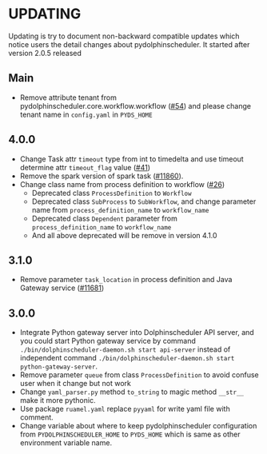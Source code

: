 <!--
Licensed to the Apache Software Foundation (ASF) under one
or more contributor license agreements.  See the NOTICE file
distributed with this work for additional information
regarding copyright ownership.  The ASF licenses this file
to you under the Apache License, Version 2.0 (the
"License"); you may not use this file except in compliance
with the License.  You may obtain a copy of the License at

http://www.apache.org/licenses/LICENSE-2.0

Unless required by applicable law or agreed to in writing,
software distributed under the License is distributed on an
"AS IS" BASIS, WITHOUT WARRANTIES OR CONDITIONS OF ANY
KIND, either express or implied.  See the License for the
specific language governing permissions and limitations
under the License.
-->

# UPDATING

Updating is try to document non-backward compatible updates which notice users the detail changes about pydolphinscheduler.
It started after version 2.0.5 released

## Main

* Remove attribute tenant from pydolphinscheduler.core.workflow.workflow ([#54](https://github.com/apache/dolphinscheduler-sdk-python/pull/54))
  and please change tenant name in ``config.yaml`` in ``PYDS_HOME``

## 4.0.0

* Change Task attr ``timeout`` type from int to timedelta and use timeout determine attr ``timeout_flag`` value ([#41](https://github.com/apache/dolphinscheduler-sdk-python/pull/41)) 
* Remove the spark version of spark task ([#11860](https://github.com/apache/dolphinscheduler/pull/11860)).
* Change class name from process definition to workflow ([#26](https://github.com/apache/dolphinscheduler-sdk-python/pull/26))
  * Deprecated class `ProcessDefinition` to `Workflow`
  * Deprecated class `SubProcess` to `SubWorkflow`, and change parameter name from `process_definition_name` to `workflow_name`
  * Deprecated class `Dependent` parameter from `process_definition_name` to `workflow_name`
  * And all above deprecated will be remove in version 4.1.0

## 3.1.0

* Remove parameter ``task_location`` in process definition and Java Gateway service ([#11681](https://github.com/apache/dolphinscheduler/pull/11681))

## 3.0.0

* Integrate Python gateway server into Dolphinscheduler API server, and you could start Python gateway service by command
  `./bin/dolphinscheduler-daemon.sh start api-server` instead of independent command
  `./bin/dolphinscheduler-daemon.sh start python-gateway-server`.
* Remove parameter `queue` from class `ProcessDefinition` to avoid confuse user when it change but not work
* Change `yaml_parser.py` method `to_string` to magic method `__str__` make it more pythonic.
* Use package ``ruamel.yaml`` replace ``pyyaml`` for write yaml file with comment.
* Change variable about where to keep pydolphinscheduler configuration from ``PYDOLPHINSCHEDULER_HOME`` to
  ``PYDS_HOME`` which is same as other environment variable name.

